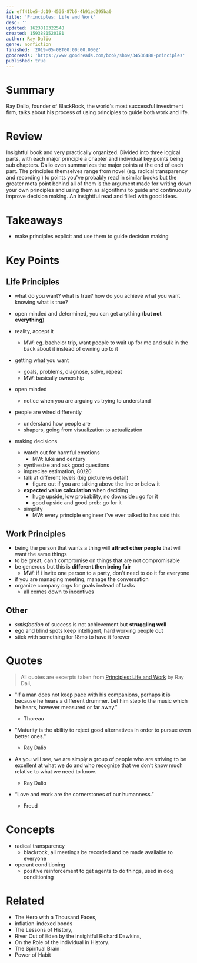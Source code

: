 ```yaml
---
id: eff41be5-dc19-4536-87b5-4b91ed295ba0
title: 'Principles: Life and Work'
desc: ''
updated: 1623818322548
created: 1593881520181
author: Ray Dalio
genre: nonfiction
finished: '2019-05-08T00:00:00.000Z'
goodreads: 'https://www.goodreads.com/book/show/34536488-principles'
published: true
---
```


# Summary

Ray Dalio, founder of BlackRock, the world's most successful investment firm, talks about his process of using principles to guide both work and life.

# Review

Insightful book and very practically organized. Divided into three logical parts, with each major principle a chapter and individual key points being sub chapters. Dalio even summarizes the major points at the end of each part. The principles themselves range from novel (eg. radical transparency and recording ) to points you've probably read in similar books but the greater meta point behind all of them is the argument made for writing down your own principles and using them as algorithms to guide and continuously improve decision making. An insightful read and filled with good ideas.

# Takeaways
- make principles explicit and use them to guide decision making


# Key Points

## Life Principles

- what do you want? what is true? how do you achieve what you want knowing what is true?
- open minded and determined, you can get anything (**but not everything**)

- reality, accept it
    - MW: eg. bachelor trip, want people to wait up for me and sulk in the back about it instead of owning up to it <!--LOCAL_ONLY_LINE-->

- getting what you want
    - goals, problems, diagnose, solve, repeat
    - MW: basically ownership

- open minded
    - notice when you are arguing vs trying to understand

- people are wired differently
    - understand how people are
    - shapers, going from visualization to actualization

- making decisions
    - watch out for harmful emotions
        - MW: luke and century <!--LOCAL_ONLY_LINE-->
    - synthesize and ask good questions
    - imprecise estimation, 80/20
    - talk at different levels (big picture vs detail)
        - figure out if you are talking above the line or below it
    - **expected value calculation** when deciding
        - huge upside, low probability, no downside : go for it
        - good upside and good prob: go for it
    - simplify
        - MW: every principle engineer i've ever talked to has said this

## Work Principles
- being the person that wants a thing will **attract other people** that will want the same things
- to be great, can't compromise on things that are not compromisable
- be generous but this is **different then being fair**
    - MW: if i invite one person to a party, don't need to do it for everyone <!--LOCAL_ONLY_LINE-->
- if you are managing meeting, manage the conversation
- organize company orgs for goals instead of tasks
    - all comes down to incentives

## Other
- *satisfaction* of success is not achievement but **struggling well**
- ego and blind spots keep intelligent, hard working people out
- stick with something for 18mo to have it forever

# Quotes

> All quotes are excerpts taken from [Principles: Life and Work](https://www.amazon.in/gp/product/1508243247/) by Ray Dali, 

- "If a man does not keep pace with his companions, perhaps it is because he hears a different drummer. Let him step to the music which he hears, however measured or far away."
    - Thoreau

- "Maturity is the ability to reject good alternatives in order to pursue even better ones."
    - Ray Dalio

- As you will see, we are simply a group of people who are striving to be excellent at what we do and who recognize that we don’t know much relative to what we need to know.
    - Ray Dalio

- “Love and work are the cornerstones of our humanness.”
	- Freud

# Concepts
- radical transparency
    - blackrock, all meetings be recorded and be made available to everyone
- operant conditioning
    - positive reinforcement to get agents to do things, used in dog conditioning

# Related
- The Hero with a Thousand Faces,
- inflation-indexed bonds
- The Lessons of History,
- River Out of Eden by the insightful Richard Dawkins,
- On the Role of the Individual in History.
- The Spiritual Brain
- Power of Habit

